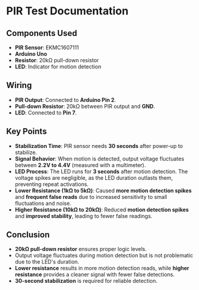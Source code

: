 # PIR Test Documentation

## Components Used
- **PIR Sensor**: EKMC1607111
- **Arduino Uno**
- **Resistor**: 20kΩ pull-down resistor
- **LED**: Indicator for motion detection

## Wiring
- **PIR Output**: Connected to **Arduino Pin 2**.
- **Pull-down Resistor**: 20kΩ between PIR output and **GND**.
- **LED**: Connected to **Pin 7**.

## Key Points
- **Stabilization Time**: PIR sensor needs **30 seconds** after power-up to stabilize.
- **Signal Behavior**: When motion is detected, output voltage fluctuates between **2.2V to 4.4V** (measured with a multimeter).
- **LED Process**: The LED runs for **3 seconds** after motion detection. The voltage spikes are negligible, as the LED duration outlasts them, preventing repeat activations.
- **Lower Resistance (1kΩ to 5kΩ)**: Caused **more motion detection spikes** and **frequent false reads** due to increased sensitivity to small fluctuations and noise.
- **Higher Resistance (10kΩ to 20kΩ)**: Reduced **motion detection spikes** and **improved stability**, leading to fewer false readings.

## Conclusion
- **20kΩ pull-down resistor** ensures proper logic levels.
- Output voltage fluctuates during motion detection but is not problematic due to the LED's duration.
- **Lower resistance** results in more motion detection reads, while **higher resistance** provides a cleaner signal with fewer false detections.
- **30-second stabilization** is required for reliable detection.

